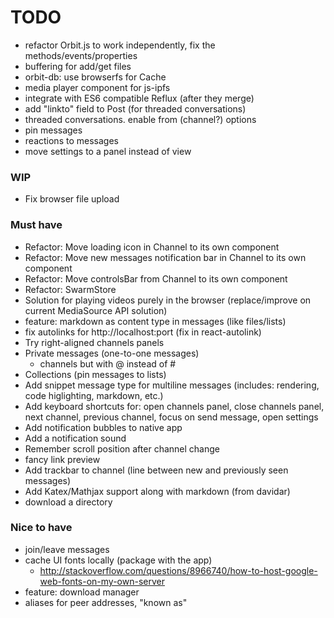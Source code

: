 # TODO

- refactor Orbit.js to work independently, fix the methods/events/properties
- buffering for add/get files
- orbit-db: use browserfs for Cache
- media player component for js-ipfs
- integrate with ES6 compatible Reflux (after they merge)
- add "linkto" field to Post (for threaded conversations)
- threaded conversations. enable from (channel?) options
- pin messages
- reactions to messages
- move settings to a panel instead of view

### WIP
- Fix browser file upload

### Must have
- Refactor: Move loading icon in Channel to its own component
- Refactor: Move new messages notification bar in Channel to its own component
- Refactor: Move controlsBar from Channel to its own component
- Refactor: SwarmStore
- Solution for playing videos purely in the browser (replace/improve on current MediaSource API solution)
- feature: markdown as content type in messages (like files/lists)
- fix autolinks for http://localhost:port (fix in react-autolink)
- Try right-aligned channels panels
- Private messages (one-to-one messages)
    + channels but with @ instead of #
- Collections (pin messages to lists)
- Add snippet message type for multiline messages (includes: rendering, code higlighting, markdown, etc.)
- Add keyboard shortcuts for: open channels panel, close channels panel, next channel, previous channel, focus on send message, open settings
- Add notification bubbles to native app
- Add a notification sound
- Remember scroll position after channel change
- fancy link preview
- Add trackbar to channel (line between new and previously seen messages)
- Add Katex/Mathjax support along with markdown (from davidar)
- download a directory

### Nice to have
- join/leave messages
- cache UI fonts locally (package with the app)
  + http://stackoverflow.com/questions/8966740/how-to-host-google-web-fonts-on-my-own-server
- feature: download manager
- aliases for peer addresses, "known as"
